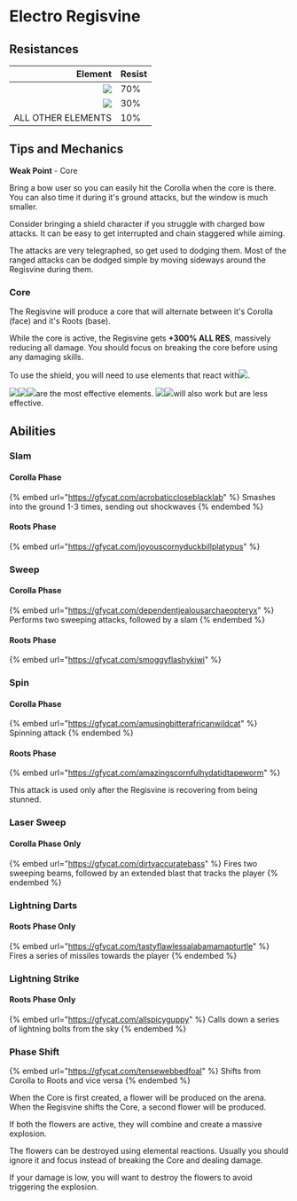 # Electro Regisvine

## Resistances

|                                        Element | Resist |
| ---------------------------------------------: | ------ |
|  ![](../../.gitbook/assets/electro\_small.png) | 70%    |
| ![](../../.gitbook/assets/physical\_small.png) | 30%    |
|                             ALL OTHER ELEMENTS | 10%    |

## Tips and Mechanics <a href="#tips-and-mechanics" id="tips-and-mechanics"></a>

**Weak Point** - Core

Bring a bow user so you can easily hit the Corolla when the core is there. You can also time it during it's ground attacks, but the window is much smaller.

Consider bringing a shield character if you struggle with charged bow attacks. It can be easy to get interrupted and chain staggered while aiming.

The attacks are very telegraphed, so get used to dodging them. Most of the ranged attacks can be dodged simple by moving sideways around the Regisvine during them.

### Core

The Regisvine will produce a core that will alternate between it's Corolla (face) and it's Roots (base).

While the core is active, the Regisvine gets **+300% ALL RES**, massively reducing all damage. You should focus on breaking the core before using any damaging skills.

To use the shield, you will need to use elements that react with![](../../.gitbook/assets/electro\_small.png).

![](../../.gitbook/assets/pyro\_small.png)![](../../.gitbook/assets/cryo\_small.png)![](../../.gitbook/assets/dendro\_small.png)are the most effective elements. ![](../../.gitbook/assets/geo\_small.png)![](../../.gitbook/assets/anemo\_small.png)will also work but are less effective.

## Abilities <a href="#rage" id="rage"></a>

### Slam

#### Corolla Phase

{% embed url="https://gfycat.com/acrobaticcloseblacklab" %}
Smashes into the ground 1-3 times, sending out shockwaves
{% endembed %}

#### Roots Phase

{% embed url="https://gfycat.com/joyouscornyduckbillplatypus" %}

### Sweep

#### Corolla Phase

{% embed url="https://gfycat.com/dependentjealousarchaeopteryx" %}
Performs two sweeping attacks, followed by a slam
{% endembed %}

#### Roots Phase

{% embed url="https://gfycat.com/smoggyflashykiwi" %}

### Spin

#### Corolla Phase

{% embed url="https://gfycat.com/amusingbitterafricanwildcat" %}
Spinning attack
{% endembed %}

#### Roots Phase

{% embed url="https://gfycat.com/amazingscornfulhydatidtapeworm" %}

This attack is used only after the Regisvine is recovering from being stunned.

### Laser Sweep

#### Corolla Phase Only

{% embed url="https://gfycat.com/dirtyaccuratebass" %}
Fires two sweeping beams, followed by an extended blast that tracks the player
{% endembed %}

### Lightning Darts

#### Roots Phase Only

{% embed url="https://gfycat.com/tastyflawlessalabamamapturtle" %}
Fires a series of missiles towards the player
{% endembed %}

### Lightning Strike

#### Roots Phase Only

{% embed url="https://gfycat.com/allspicyguppy" %}
Calls down a series of lightning bolts from the sky
{% endembed %}

### Phase Shift

{% embed url="https://gfycat.com/tensewebbedfoal" %}
Shifts from Corolla to Roots and vice versa
{% endembed %}

When the Core is first created, a flower will be produced on the arena. When the Regisvine shifts the Core, a second flower will be produced.

If both the flowers are active, they will combine and create a massive explosion.

The flowers can be destroyed using elemental reactions. Usually you should ignore it and focus instead of breaking the Core and dealing damage.

If your damage is low, you will want to destroy the flowers to avoid triggering the explosion.

